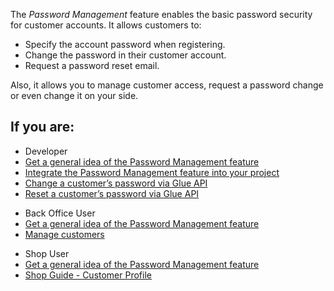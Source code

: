 The *Password Management* feature enables the basic password security for customer accounts. It allows customers to:

* Specify the account password when registering. 
* Change the password in their customer account.
* Request a password reset email.

Also, it allows you to manage customer access, request a password change or even change it on your side.

## If you are:

<div class="mr-container">
    <div class="mr-list-container">
        <!-- col1 -->
        <div class="mr-col">
            <ul class="mr-list mr-list-green">
                <li class="mr-title">Developer</li>
                <li><a href="https://documentation.spryker.com/docs/password-management-feature-overview" class="mr-link">Get a general idea of the Password Management feature</a></li>
                  <li><a href="https://documentation.spryker.com/docs/customer-account-management-feature-integration" class="mr-link">Integrate the Password Management feature into your project</a></li>
                <li><a href="https://documentation.spryker.com/docs/managing-customers-api#changing-customer-s-password" class="mr-link">Change a customer’s password via Glue API</a></li>
                                <li><a href="https://documentation.spryker.com/docs/managing-customers-api#resetting-customer-s-password" class="mr-link">Reset a customer’s password via Glue API</a></li>
            </ul>
        </div>
 <!-- col2 -->
        <div class="mr-col">
            <ul class="mr-list mr-list-blue">
                <li class="mr-title"> Back Office User</li>
                                <li><a href="https://documentation.spryker.com/docs/password-management-feature-overview">Get a general idea of the Password Management feature</a></li>
                 <li><a href="https://documentation.spryker.com/docs/managing-customers" class="mr-link">Manage customers</a></li>
            </ul>
        </div>
        <!-- col3 -->
        <div class="mr-col">
            <ul class="mr-list mr-list-blue">
                <li class="mr-title"> Shop User</li>
                 <li><a href="https://documentation.spryker.com/docs/password-management-feature-overview">Get a general idea of the Password Management feature</a></li>               
                <li><a href="https://documentation.spryker.com/docs/shop-guide-customer-profile" class="mr-link">Shop Guide - Customer Profile</a></li>
            </ul>
        </div>
           </div>  
     </div>